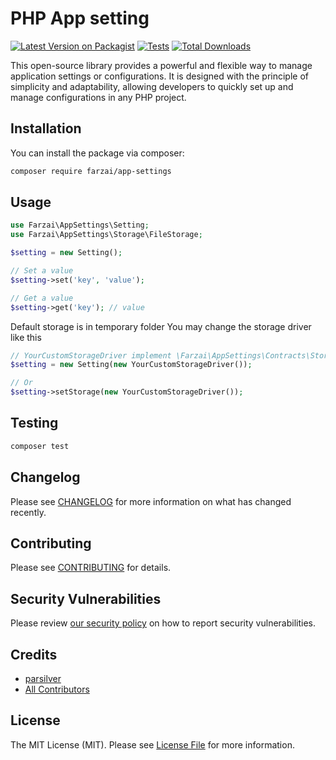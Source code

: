 # PHP App setting

[![Latest Version on Packagist](https://img.shields.io/packagist/v/farzai/app-settings.svg?style=flat-square)](https://packagist.org/packages/farzai/app-settings-php)
[![Tests](https://img.shields.io/github/actions/workflow/status/farzai/app-settings-php/run-tests.yml?branch=main&label=tests&style=flat-square)](https://github.com/farzai/app-settings-php/actions/workflows/run-tests.yml)
[![Total Downloads](https://img.shields.io/packagist/dt/farzai/app-settings.svg?style=flat-square)](https://packagist.org/packages/farzai/app-settings-php)

This open-source library provides a powerful and flexible way to manage application settings or configurations. It is designed with the principle of simplicity and adaptability, allowing developers to quickly set up and manage configurations in any PHP project.

## Installation

You can install the package via composer:

```bash
composer require farzai/app-settings
```

## Usage

```php
use Farzai\AppSettings\Setting;
use Farzai\AppSettings\Storage\FileStorage;

$setting = new Setting();

// Set a value
$setting->set('key', 'value');

// Get a value
$setting->get('key'); // value
```


Default storage is in temporary folder
You may change the storage driver like this
```php
// YourCustomStorageDriver implement \Farzai\AppSettings\Contracts\StorageRepositoryInterface::class
$setting = new Setting(new YourCustomStorageDriver());

// Or
$setting->setStorage(new YourCustomStorageDriver());
```

## Testing

```bash
composer test
```

## Changelog

Please see [CHANGELOG](CHANGELOG.md) for more information on what has changed recently.

## Contributing

Please see [CONTRIBUTING](https://github.com/spatie/.github/blob/main/CONTRIBUTING.md) for details.

## Security Vulnerabilities

Please review [our security policy](../../security/policy) on how to report security vulnerabilities.

## Credits

- [parsilver](https://github.com/parsilver)
- [All Contributors](../../contributors)

## License

The MIT License (MIT). Please see [License File](LICENSE.md) for more information.
